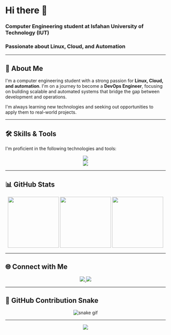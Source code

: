 # Hi there 👋

### Computer Engineering student at Isfahan University of Technology (IUT)
### Passionate about Linux, Cloud, and Automation

---

## 🚀 About Me

I'm a computer engineering student with a strong passion for **Linux, Cloud, and automation**. I'm on a journey to become a **DevOps Engineer**, focusing on building scalable and automated systems that bridge the gap between development and operations.

I'm always learning new technologies and seeking out opportunities to apply them to real-world projects.

---

## 🛠️ Skills & Tools

I'm proficient in the following technologies and tools:

<p align="center">
  <img src="https://skillicons.dev/icons?i=python,cpp,cs,git,linux,docker" />
  <br>
  <img src="https://skillicons.dev/icons?i=kubernetes" />
</p>

---

## 📊 GitHub Stats

<p align="center">
  <img src="https://github-readme-stats.vercel.app/api?username=YasinSaberi&show_icons=true&theme=tokyonight" height="160"/>
  <img src="https://github-readme-stats.vercel.app/api/top-langs/?username=YasinSaberi&layout=compact&theme=tokyonight" height="160"/>
  <img src="https://streak-stats.demolab.com?user=YasinSaberi&theme=tokyonight&hide_border=true" height="160"/>
</p>

---

## 🌐 Connect with Me

<p align="center">
  <a href="https://www.linkedin.com/in/yasin-saberi-1016a730a">
    <img src="https://img.shields.io/badge/LinkedIn-0A66C2?style=for-the-badge&logo=linkedin&logoColor=white"/>
  </a>
  <a href="https://t.me/Yas_Saberi">
    <img src="https://img.shields.io/badge/Telegram-26A5E4?style=for-the-badge&logo=telegram&logoColor=white"/>
  </a>
</p>

---

## 🐍 GitHub Contribution Snake

<p align="center">
  <img src="https://github.com/YasinSaberi/YasinSaberi/blob/output/github-contribution-grid-snake.svg" alt="snake gif" />
</p>

---

<p align="center">
  <img src="https://capsule-render.vercel.app/api?type=waving&color=gradient&height=120&section=footer"/>
</p>
